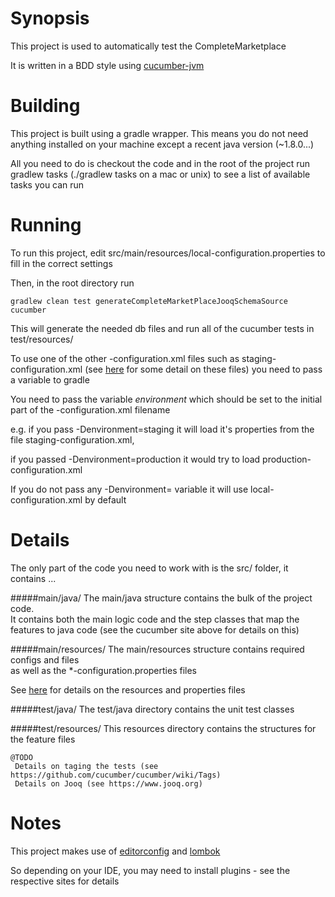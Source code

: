 # Synopsis
This project is used to automatically test the CompleteMarketplace

It is written in a BDD style using [cucumber-jvm](https://github.com/cucumber/cucumber-jvm)

# Building
This project is built using a gradle wrapper. This means you do not need anything installed on your machine except a recent java version (~1.8.0...)
 
 All you need to do is checkout the code and in the root of the project run gradlew tasks (./gradlew tasks on a mac or unix) to see a list of available tasks you can run

# Running
To run this project, edit src/main/resources/local-configuration.properties  to fill in the correct settings 

Then, in the root directory run 

`gradlew clean test generateCompleteMarketPlaceJooqSchemaSource cucumber`

 This will generate the needed db files and run all of the cucumber tests in test/resources/
 
 To use one of the other -configuration.xml files such as staging-configuration.xml (see [here](docs/resource_files.md) for some detail on these files) you need to pass a variable to gradle
 
 You need to pass the variable *environment*  which should be set to the initial part of the -configuration.xml filename 
  
  e.g. if you pass -Denvironment=staging it will load it's properties from the file staging-configuration.xml, 
  
  if you passed -Denvironment=production it would try to load production-configuration.xml
  
  If you do not pass any -Denvironment= variable it will use local-configuration.xml by default
    
# Details
The only part of the code you need to work with is the src/ folder, it contains ...

#####main/java/
The main/java structure contains the bulk of the project code.  
It contains both the main logic code and the step classes that map the features to java code (see the cucumber site above for details on this)

#####main/resources/ 
The main/resources structure contains required configs and files  
as well as the *-configuration.properties files
 
See [here](docs/resource_files.md) for details on the resources and properties files  

#####test/java/
The test/java directory contains the unit test classes 

#####test/resources/
This resources directory contains the structures for the feature files

    @TODO
     Details on taging the tests (see https://github.com/cucumber/cucumber/wiki/Tags)
     Details on Jooq (see https://www.jooq.org)


# Notes
This project makes use of [editorconfig](http://editorconfig.org/) and [lombok](https://projectlombok.org/)

So depending on your IDE, you may need to install plugins - see the respective sites for details
